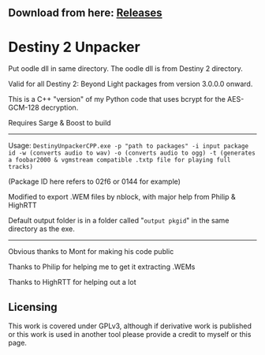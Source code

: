 ## Download from here: [Releases](https://github.com/nblockbuster/DestinyUnpackerCPP/releases/tag/v1.2)

# Destiny 2 Unpacker
Put oodle dll in same directory. The oodle dll is from Destiny 2 directory.

Valid for all Destiny 2: Beyond Light packages from version 3.0.0.0 onward.

This is a C++ "version" of my Python code that uses bcrypt for the AES-GCM-128 decryption.

Requires Sarge & Boost to build

-----

Usage: `DestinyUnpackerCPP.exe -p "path to packages" -i input package id -w (converts audio to wav) -o (converts audio to ogg) -t (generates a foobar2000 & vgmstream compatible .txtp file for playing full tracks)`

(Package ID here refers to 02f6 or 0144 for example)

Modified to export .WEM files by nblock, with major help from Philip & HighRTT

Default output folder is in a folder called "`output pkgid`" in the same directory as the exe. 

-----

Obvious thanks to Mont for making his code public

Thanks to Philip for helping me to get it extracting .WEMs

Thanks to HighRTT for helping out a lot

## Licensing

This work is covered under GPLv3, although if derivative work is published or this work is used in another tool please provide a credit to myself or this page.
